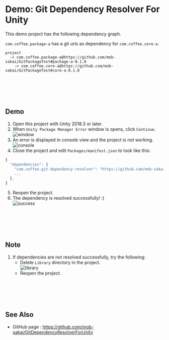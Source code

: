 Demo: Git Dependency Resolver For Unity
===

This demo project has the following dependency graph.

`com.coffee.package-a` has a git urls as dependency for `com.coffee.core-a`.

```
project
  -> com.coffee.package-a@https://github.com/mob-sakai/GitPackageTest#package-a-0.1.0
    -> com.coffee.core-a@https://github.com/mob-sakai/GitPackageTest#core-a-0.1.0
```



<br><br><br><br>
## Demo

1. Open this project with Unity 2018.3 or later.
2. When `Unity Package Manager Error` window is opens, click `Continue`.  
![window](https://user-images.githubusercontent.com/12690315/57823865-08726e80-77d4-11e9-8203-46bf22d504d9.png)
3. An error is displayed in console view and the project is not working.  
![console](https://user-images.githubusercontent.com/12690315/57829436-e84daa00-77e9-11e9-84af-f5e46b1f0f02.png)
4. Close the project and edit `Packages/manifest.json` to look like this:
```js
{
  "dependencies": {
    "com.coffee.git-dependency-resolver": "https://github.com/mob-sakai/GitDependencyResolverForUnity.git#1.0.0",
    ...
  },
}
```
5. Reopen the project.
6. The dependency is resolved successfully! :)  
![success](https://user-images.githubusercontent.com/12690315/57830788-2e0c7180-77ee-11e9-9228-50bf5976c876.png)



<br><br><br><br>
## Note

1. If dependencies are not resolved successfully, try the following:
    * Delete `Library` directory in the project.  
![library](https://user-images.githubusercontent.com/12690315/57830868-690ea500-77ee-11e9-9e47-4a9794d77da8.png)
    * Reopen the project.



<br><br><br><br>
## See Also

* GitHub page : https://github.com/mob-sakai/GitDependencyResolverForUnity
